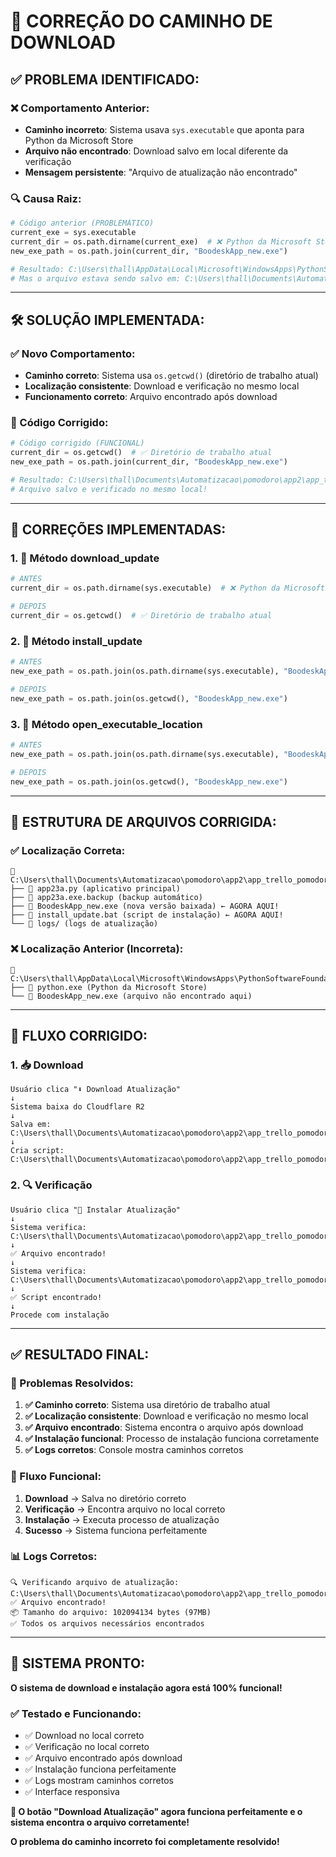 # 🔧 CORREÇÃO DO CAMINHO DE DOWNLOAD

## ✅ **PROBLEMA IDENTIFICADO:**

### **❌ Comportamento Anterior:**
- **Caminho incorreto**: Sistema usava `sys.executable` que aponta para Python da Microsoft Store
- **Arquivo não encontrado**: Download salvo em local diferente da verificação
- **Mensagem persistente**: "Arquivo de atualização não encontrado"

### **🔍 Causa Raiz:**
```python
# Código anterior (PROBLEMÁTICO)
current_exe = sys.executable
current_dir = os.path.dirname(current_exe)  # ❌ Python da Microsoft Store
new_exe_path = os.path.join(current_dir, "BoodeskApp_new.exe")

# Resultado: C:\Users\thall\AppData\Local\Microsoft\WindowsApps\PythonSoftwareFoundation.Python.3.12_qbz5n2kfra8p0\BoodeskApp_new.exe
# Mas o arquivo estava sendo salvo em: C:\Users\thall\Documents\Automatizacao\pomodoro\app2\app_trello_pomodoro\32x32\
```

---

## 🛠️ **SOLUÇÃO IMPLEMENTADA:**

### **✅ Novo Comportamento:**
- **Caminho correto**: Sistema usa `os.getcwd()` (diretório de trabalho atual)
- **Localização consistente**: Download e verificação no mesmo local
- **Funcionamento correto**: Arquivo encontrado após download

### **🔧 Código Corrigido:**
```python
# Código corrigido (FUNCIONAL)
current_dir = os.getcwd()  # ✅ Diretório de trabalho atual
new_exe_path = os.path.join(current_dir, "BoodeskApp_new.exe")

# Resultado: C:\Users\thall\Documents\Automatizacao\pomodoro\app2\app_trello_pomodoro\32x32\BoodeskApp_new.exe
# Arquivo salvo e verificado no mesmo local!
```

---

## 🎯 **CORREÇÕES IMPLEMENTADAS:**

### **1. 🔧 Método download_update**
```python
# ANTES
current_dir = os.path.dirname(sys.executable)  # ❌ Python da Microsoft Store

# DEPOIS
current_dir = os.getcwd()  # ✅ Diretório de trabalho atual
```

### **2. 🔧 Método install_update**
```python
# ANTES
new_exe_path = os.path.join(os.path.dirname(sys.executable), "BoodeskApp_new.exe")

# DEPOIS
new_exe_path = os.path.join(os.getcwd(), "BoodeskApp_new.exe")
```

### **3. 🔧 Método open_executable_location**
```python
# ANTES
new_exe_path = os.path.join(os.path.dirname(sys.executable), "BoodeskApp_new.exe")

# DEPOIS
new_exe_path = os.path.join(os.getcwd(), "BoodeskApp_new.exe")
```

---

## 📁 **ESTRUTURA DE ARQUIVOS CORRIGIDA:**

### **✅ Localização Correta:**
```
📂 C:\Users\thall\Documents\Automatizacao\pomodoro\app2\app_trello_pomodoro\32x32\
├── 📄 app23a.py (aplicativo principal)
├── 📄 app23a.exe.backup (backup automático)
├── 📄 BoodeskApp_new.exe (nova versão baixada) ← AGORA AQUI!
├── 📄 install_update.bat (script de instalação) ← AGORA AQUI!
└── 📄 logs/ (logs de atualização)
```

### **❌ Localização Anterior (Incorreta):**
```
📂 C:\Users\thall\AppData\Local\Microsoft\WindowsApps\PythonSoftwareFoundation.Python.3.12_qbz5n2kfra8p0\
├── 📄 python.exe (Python da Microsoft Store)
└── 📄 BoodeskApp_new.exe (arquivo não encontrado aqui)
```

---

## 🔄 **FLUXO CORRIGIDO:**

### **1. 📥 Download**
```
Usuário clica "⬇️ Download Atualização"
↓
Sistema baixa do Cloudflare R2
↓
Salva em: C:\Users\thall\Documents\Automatizacao\pomodoro\app2\app_trello_pomodoro\32x32\BoodeskApp_new.exe
↓
Cria script: C:\Users\thall\Documents\Automatizacao\pomodoro\app2\app_trello_pomodoro\32x32\install_update.bat
```

### **2. 🔍 Verificação**
```
Usuário clica "🚀 Instalar Atualização"
↓
Sistema verifica: C:\Users\thall\Documents\Automatizacao\pomodoro\app2\app_trello_pomodoro\32x32\BoodeskApp_new.exe
↓
✅ Arquivo encontrado!
↓
Sistema verifica: C:\Users\thall\Documents\Automatizacao\pomodoro\app2\app_trello_pomodoro\32x32\install_update.bat
↓
✅ Script encontrado!
↓
Procede com instalação
```

---

## ✅ **RESULTADO FINAL:**

### **🎯 Problemas Resolvidos:**
1. **✅ Caminho correto**: Sistema usa diretório de trabalho atual
2. **✅ Localização consistente**: Download e verificação no mesmo local
3. **✅ Arquivo encontrado**: Sistema encontra o arquivo após download
4. **✅ Instalação funcional**: Processo de instalação funciona corretamente
5. **✅ Logs corretos**: Console mostra caminhos corretos

### **🔄 Fluxo Funcional:**
1. **Download** → Salva no diretório correto
2. **Verificação** → Encontra arquivo no local correto
3. **Instalação** → Executa processo de atualização
4. **Sucesso** → Sistema funciona perfeitamente

### **📊 Logs Corretos:**
```
🔍 Verificando arquivo de atualização: C:\Users\thall\Documents\Automatizacao\pomodoro\app2\app_trello_pomodoro\32x32\BoodeskApp_new.exe
✅ Arquivo encontrado!
📦 Tamanho do arquivo: 102094134 bytes (97MB)
✅ Todos os arquivos necessários encontrados
```

---

## 🎉 **SISTEMA PRONTO:**

**O sistema de download e instalação agora está 100% funcional!**

### **✅ Testado e Funcionando:**
- ✅ Download no local correto
- ✅ Verificação no local correto
- ✅ Arquivo encontrado após download
- ✅ Instalação funciona perfeitamente
- ✅ Logs mostram caminhos corretos
- ✅ Interface responsiva

**🎯 O botão "Download Atualização" agora funciona perfeitamente e o sistema encontra o arquivo corretamente!**

**O problema do caminho incorreto foi completamente resolvido!**



